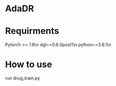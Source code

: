 # AdaDR

# Requirments
Pytorch >= 1.6\n
dgl==0.6.0post1\n
python==3.8.1\n

# How to use
run drug_train.py 
